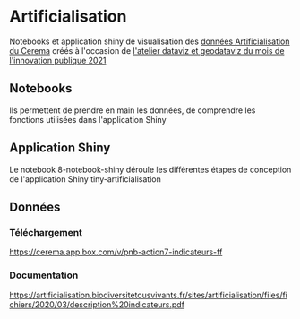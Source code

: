 # Artificialisation

Notebooks et application shiny de visualisation des [données Artificialisation du Cerema](https://artificialisation.biodiversitetousvivants.fr/les-donnees-au-1er-janvier-2020) créés à l'occasion de [l'atelier dataviz et geodataviz du mois de l'innovation publique 2021](https://www.modernisation.gouv.fr/mois-de-linnovation-publique/le-mois-du-numerique-au-cerema-le-numerique-au-service-de-lexpertise)

## Notebooks
Ils permettent de prendre en main les données, de comprendre les fonctions utilisées dans l'application Shiny

## Application Shiny
Le notebook 8-notebook-shiny déroule les différentes étapes de conception de l'application Shiny tiny-artificialisation

## Données
### Téléchargement
https://cerema.app.box.com/v/pnb-action7-indicateurs-ff

### Documentation
https://artificialisation.biodiversitetousvivants.fr/sites/artificialisation/files/fichiers/2020/03/description%20indicateurs.pdf